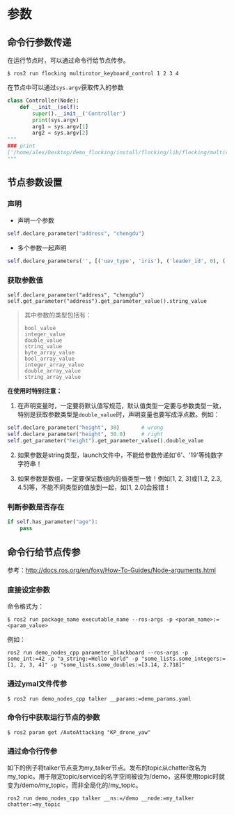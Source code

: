 # 参数

## 命令行参数传递

在运行节点时，可以通过命令行给节点传参。

```shell
$ ros2 run flocking multirotor_keyboard_control 1 2 3 4
```

在节点中可以通过`sys.argv`获取传入的参数

```python
class Controller(Node):
    def __init__(self):
        super().__init__('Controller')
        print(sys.argv)
        arg1 = sys.argv[1]
        arg2 = sys.argv[2]
"""
### print
['/home/alex/Desktop/demo_flocking/install/flocking/lib/flocking/multirotor_keyboard_control', '1', '2', '3', '4']
"""
```



## 节点参数设置

### 声明

- 声明一个参数

```python
self.declare_parameter("address", "chengdu")
```

- 多个参数一起声明

```python
self.declare_parameters('', [('uav_type', 'iris'), ('leader_id', 0), ('uav_num', 6)])
```
### 获取参数值

```shell
self.declare_parameter("address", "chengdu")
self.get_parameter("address").get_parameter_value().string_value
```

>其中参数的类型包括有：
>
>```shell
>bool_value
>integer_value
>double_value
>string_value
>byte_array_value
>bool_array_value
>integer_array_value
>double_array_value
>string_array_value
>```

**在使用时特别注意：**

1. 在声明变量时，一定要将默认值写规范，默认值类型一定要与参数类型一致，特别是获取参数类型是`double_value`时，声明变量也要写成浮点数。例如：

```python
self.declare_parameter("height", 30)       # wrong
self.declare_parameter("height", 30.0)     # right
self.get_parameter("height").get_parameter_value().double_value
```

2. 如果参数是string类型，launch文件中，不能给参数传递如'6'、'19'等纯数字字符串！

3. 如果参数是数组，一定要保证数组内的值类型一致！例如[1, 2, 3]或[1.2, 2.3, 4.5]等，不能不同类型的值放到一起，如[1, 2.0]会报错！

### 判断参数是否存在

```python
if self.has_parameter("age"):
    pass
```



## 命令行给节点传参

参考：http://docs.ros.org/en/foxy/How-To-Guides/Node-arguments.html

### 直接设定参数

命令格式为：

```shell
$ ros2 run package_name executable_name --ros-args -p <param_name>:=<param_value>
```

例如：

```shell
ros2 run demo_nodes_cpp parameter_blackboard --ros-args -p some_int:=42 -p "a_string:=Hello world" -p "some_lists.some_integers:=[1, 2, 3, 4]" -p "some_lists.some_doubles:=[3.14, 2.718]"
```



### 通过ymal文件传参

```shell
$ ros2 run demo_nodes_cpp talker __params:=demo_params.yaml
```



### 命令行中获取运行节点的参数

```shell
$ ros2 param get /AutoAttacking "KP_drone_yaw"
```



### 通过命令行传参

如下的例子将talker节点变为my_talker节点。发布的topic从chatter改名为my_topic。用于限定topic/service的名字空间被设为/demo，这样使用topic时就变为/demo/my_topic，而非全局化的/my_topic。

```shell
ros2 run demo_nodes_cpp talker __ns:=/demo __node:=my_talker chatter:=my_topic
```

